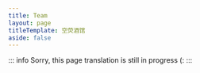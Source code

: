 ```yaml
---
title: Team
layout: page
titleTemplate: 空荧酒馆
aside: false
---
```


::: info
Sorry, this page translation is still in progress (:
:::

<script setup>
import TeamPage from '../team/TeamPage.vue'
</script>

<TeamPage />
